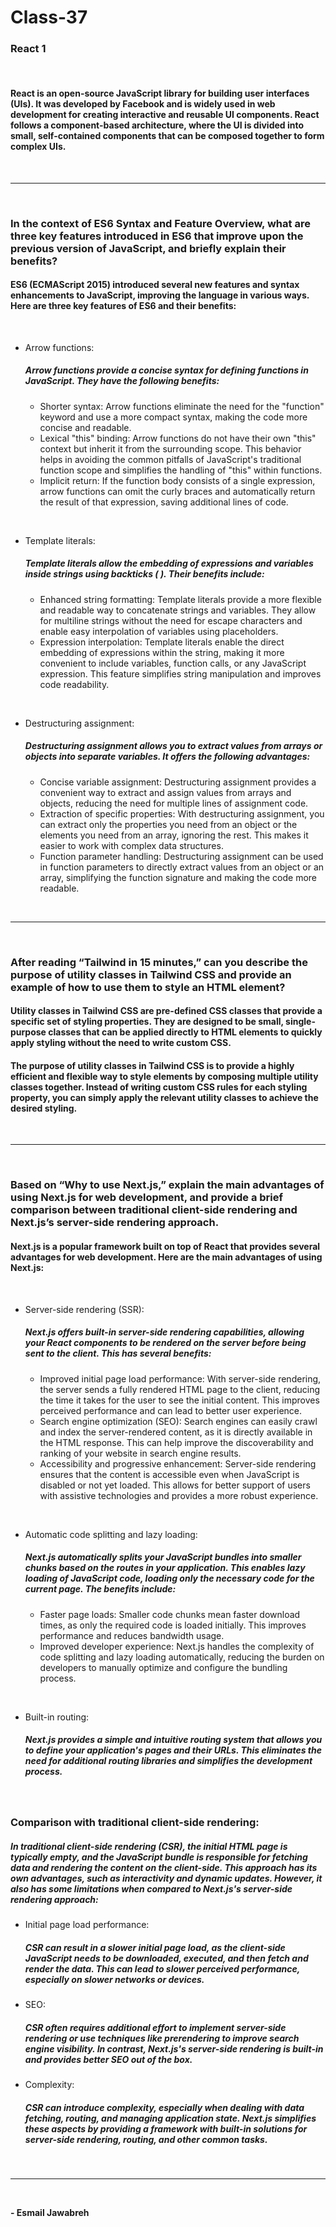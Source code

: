 # Class-37

### React 1
<br>

#### React is an open-source JavaScript library for building user interfaces (UIs). It was developed by Facebook and is widely used in web development for creating interactive and reusable UI components. React follows a component-based architecture, where the UI is divided into small, self-contained components that can be composed together to form complex UIs.

<br>

---
<br>

### In the context of ES6 Syntax and Feature Overview, what are three key features introduced in ES6 that improve upon the previous version of JavaScript, and briefly explain their benefits?

#### ES6 (ECMAScript 2015) introduced several new features and syntax enhancements to JavaScript, improving the language in various ways. Here are three key features of ES6 and their benefits:
<br>

- Arrow functions:
    ##### Arrow functions provide a concise syntax for defining functions in JavaScript. They have the following benefits:
    - Shorter syntax: Arrow functions eliminate the need for the "function" keyword and use a more compact syntax, making the code more concise and readable.
    - Lexical "this" binding: Arrow functions do not have their own "this" context but inherit it from the surrounding scope. This behavior helps in avoiding the common pitfalls of JavaScript's traditional function scope and simplifies the handling of "this" within functions.
    - Implicit return: If the function body consists of a single expression, arrow functions can omit the curly braces and automatically return the result of that expression, saving additional lines of code.

<br>

- Template literals:
    ##### Template literals allow the embedding of expressions and variables inside strings using backticks ( ). Their benefits include:
    - Enhanced string formatting: Template literals provide a more flexible and readable way to concatenate strings and variables. They allow for multiline strings without the need for escape characters and enable easy interpolation of variables using placeholders.
    - Expression interpolation: Template literals enable the direct embedding of expressions within the string, making it more convenient to include variables, function calls, or any JavaScript expression. This feature simplifies string manipulation and improves code readability.

<br>

- Destructuring assignment:
    ##### Destructuring assignment allows you to extract values from arrays or objects into separate variables. It offers the following advantages:
    - Concise variable assignment: Destructuring assignment provides a convenient way to extract and assign values from arrays and objects, reducing the need for multiple lines of assignment code.
    - Extraction of specific properties: With destructuring assignment, you can extract only the properties you need from an object or the elements you need from an array, ignoring the rest. This makes it easier to work with complex data structures.
    - Function parameter handling: Destructuring assignment can be used in function parameters to directly extract values from an object or an array, simplifying the function signature and making the code more readable.

<br>

---
<br>

### After reading “Tailwind in 15 minutes,” can you describe the purpose of utility classes in Tailwind CSS and provide an example of how to use them to style an HTML element?

#### Utility classes in Tailwind CSS are pre-defined CSS classes that provide a specific set of styling properties. They are designed to be small, single-purpose classes that can be applied directly to HTML elements to quickly apply styling without the need to write custom CSS.

#### The purpose of utility classes in Tailwind CSS is to provide a highly efficient and flexible way to style elements by composing multiple utility classes together. Instead of writing custom CSS rules for each styling property, you can simply apply the relevant utility classes to achieve the desired styling.

<br>

---
<br>


### Based on “Why to use Next.js,” explain the main advantages of using Next.js for web development, and provide a brief comparison between traditional client-side rendering and Next.js’s server-side rendering approach.

#### Next.js is a popular framework built on top of React that provides several advantages for web development. Here are the main advantages of using Next.js:

<br>

- Server-side rendering (SSR): 
    ##### Next.js offers built-in server-side rendering capabilities, allowing your React components to be rendered on the server before being sent to the client. This has several benefits:
    - Improved initial page load performance: With server-side rendering, the server sends a fully rendered HTML page to the client, reducing the time it takes for the user to see the initial content. This improves perceived performance and can lead to better user experience.
    - Search engine optimization (SEO): Search engines can easily crawl and index the server-rendered content, as it is directly available in the HTML response. This can help improve the discoverability and ranking of your website in search engine results.
    - Accessibility and progressive enhancement: Server-side rendering ensures that the content is accessible even when JavaScript is disabled or not yet loaded. This allows for better support of users with assistive technologies and provides a more robust experience.

<br>

- Automatic code splitting and lazy loading: 
    ##### Next.js automatically splits your JavaScript bundles into smaller chunks based on the routes in your application. This enables lazy loading of JavaScript code, loading only the necessary code for the current page. The benefits include:
    - Faster page loads: Smaller code chunks mean faster download times, as only the required code is loaded initially. This improves performance and reduces bandwidth usage.
    - Improved developer experience: Next.js handles the complexity of code splitting and lazy loading automatically, reducing the burden on developers to manually optimize and configure the bundling process.

<br>

- Built-in routing: 
    ##### Next.js provides a simple and intuitive routing system that allows you to define your application's pages and their URLs. This eliminates the need for additional routing libraries and simplifies the development process.

<br>

### Comparison with traditional client-side rendering:
##### In traditional client-side rendering (CSR), the initial HTML page is typically empty, and the JavaScript bundle is responsible for fetching data and rendering the content on the client-side. This approach has its own advantages, such as interactivity and dynamic updates. However, it also has some limitations when compared to Next.js's server-side rendering approach:

- Initial page load performance: 
    ##### CSR can result in a slower initial page load, as the client-side JavaScript needs to be downloaded, executed, and then fetch and render the data. This can lead to slower perceived performance, especially on slower networks or devices.
- SEO: 
    ##### CSR often requires additional effort to implement server-side rendering or use techniques like prerendering to improve search engine visibility. In contrast, Next.js's server-side rendering is built-in and provides better SEO out of the box.
- Complexity: 
    ##### CSR can introduce complexity, especially when dealing with data fetching, routing, and managing application state. Next.js simplifies these aspects by providing a framework with built-in solutions for server-side rendering, routing, and other common tasks.


<br>

---
<br>

**- Esmail Jawabreh**